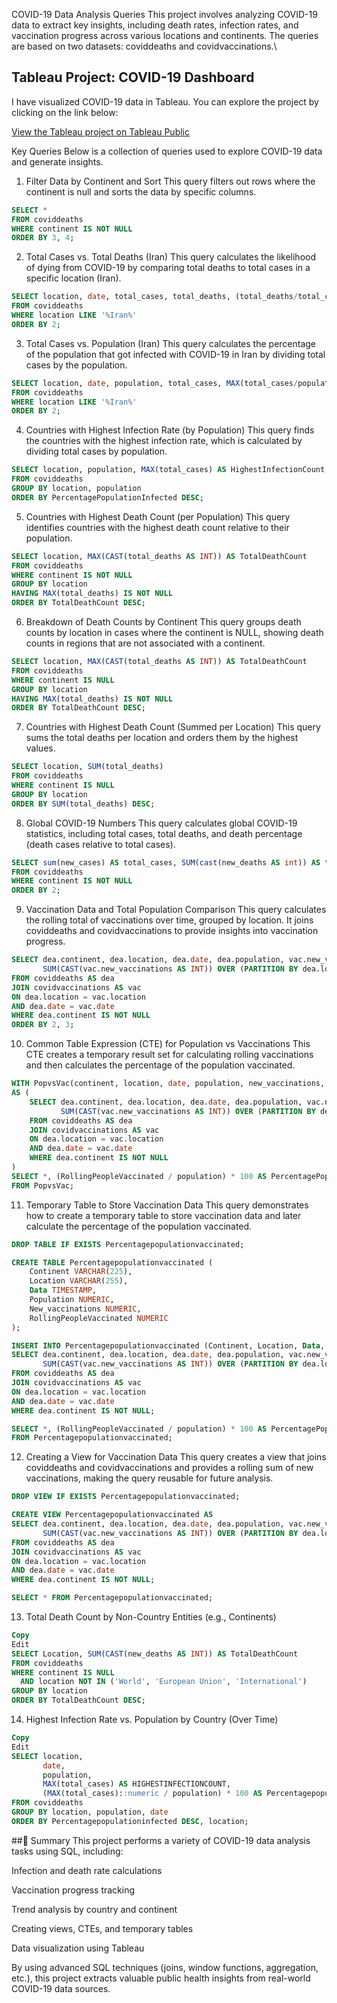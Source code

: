 COVID-19 Data Analysis Queries
This project involves analyzing COVID-19 data to extract key insights, including death rates, infection rates, and vaccination progress across various locations and continents. The queries are based on two datasets: coviddeaths and covidvaccinations.\

## Tableau Project: COVID-19 Dashboard

I have visualized COVID-19 data in Tableau. You can explore the project by clicking on the link below:

[View the Tableau project on Tableau Public](https://public.tableau.com/app/profile/kasra.hosseini/viz/CovidDashboard_17434919896530/Coviddashboard?publish=yes)


Key Queries
Below is a collection of queries used to explore COVID-19 data and generate insights.

1. Filter Data by Continent and Sort
This query filters out rows where the continent is null and sorts the data by specific columns.

```sql
SELECT *
FROM coviddeaths
WHERE continent IS NOT NULL
ORDER BY 3, 4;
```
2. Total Cases vs. Total Deaths (Iran)
This query calculates the likelihood of dying from COVID-19 by comparing total deaths to total cases in a specific location (Iran).

```sql
SELECT location, date, total_cases, total_deaths, (total_deaths/total_cases)*100 AS DeathPercentage
FROM coviddeaths
WHERE location LIKE '%Iran%'
ORDER BY 2;
```
3. Total Cases vs. Population (Iran)
This query calculates the percentage of the population that got infected with COVID-19 in Iran by dividing total cases by the population.

```sql
SELECT location, date, population, total_cases, MAX(total_cases/population)*100 AS PercentOfPopulationInfected
FROM coviddeaths
WHERE location LIKE '%Iran%'
ORDER BY 2;
```
4. Countries with Highest Infection Rate (by Population)
This query finds the countries with the highest infection rate, which is calculated by dividing total cases by population.

```sql
SELECT location, population, MAX(total_cases) AS HighestInfectionCount, (MAX(total_cases)::numeric / population) * 100 AS PercentagePopulationInfected
FROM coviddeaths
GROUP BY location, population
ORDER BY PercentagePopulationInfected DESC;
```
5. Countries with Highest Death Count (per Population)
This query identifies countries with the highest death count relative to their population.

```sql
SELECT location, MAX(CAST(total_deaths AS INT)) AS TotalDeathCount
FROM coviddeaths
WHERE continent IS NOT NULL
GROUP BY location
HAVING MAX(total_deaths) IS NOT NULL
ORDER BY TotalDeathCount DESC;
```
6. Breakdown of Death Counts by Continent
This query groups death counts by location in cases where the continent is NULL, showing death counts in regions that are not associated with a continent.

```sql
SELECT location, MAX(CAST(total_deaths AS INT)) AS TotalDeathCount
FROM coviddeaths
WHERE continent IS NULL
GROUP BY location
HAVING MAX(total_deaths) IS NOT NULL
ORDER BY TotalDeathCount DESC;
```
7. Countries with Highest Death Count (Summed per Location)
This query sums the total deaths per location and orders them by the highest values.

```sql
SELECT location, SUM(total_deaths)
FROM coviddeaths
WHERE continent IS NULL
GROUP BY location
ORDER BY SUM(total_deaths) DESC;
```
8. Global COVID-19 Numbers
This query calculates global COVID-19 statistics, including total cases, total deaths, and death percentage (death cases relative to total cases).

```sql
SELECT sum(new_cases) AS total_cases, SUM(cast(new_deaths AS int)) AS total_deaths, SUM(new_deaths) / sum(new_cases) * 100 AS DeathPercentage
FROM coviddeaths
WHERE continent IS NOT NULL
ORDER BY 2;
```
9. Vaccination Data and Total Population Comparison
This query calculates the rolling total of vaccinations over time, grouped by location. It joins coviddeaths and covidvaccinations to provide insights into vaccination progress.

```sql
SELECT dea.continent, dea.location, dea.date, dea.population, vac.new_vaccinations,
       SUM(CAST(vac.new_vaccinations AS INT)) OVER (PARTITION BY dea.location ORDER BY dea.location, dea.date) AS RollingPeopleVaccinated
FROM coviddeaths AS dea
JOIN covidvaccinations AS vac
ON dea.location = vac.location
AND dea.date = vac.date
WHERE dea.continent IS NOT NULL
ORDER BY 2, 3;
```
10. Common Table Expression (CTE) for Population vs Vaccinations
This CTE creates a temporary result set for calculating rolling vaccinations and then calculates the percentage of the population vaccinated.

```sql
WITH PopvsVac(continent, location, date, population, new_vaccinations, RollingPeopleVaccinated)
AS (
    SELECT dea.continent, dea.location, dea.date, dea.population, vac.new_vaccinations,
           SUM(CAST(vac.new_vaccinations AS INT)) OVER (PARTITION BY dea.location ORDER BY dea.location, dea.date) AS RollingPeopleVaccinated
    FROM coviddeaths AS dea
    JOIN covidvaccinations AS vac
    ON dea.location = vac.location
    AND dea.date = vac.date
    WHERE dea.continent IS NOT NULL
)
SELECT *, (RollingPeopleVaccinated / population) * 100 AS PercentagePopulationVaccinated
FROM PopvsVac;
```
11. Temporary Table to Store Vaccination Data
This query demonstrates how to create a temporary table to store vaccination data and later calculate the percentage of the population vaccinated.

```sql
DROP TABLE IF EXISTS Percentagepopulationvaccinated;

CREATE TABLE Percentagepopulationvaccinated (
    Continent VARCHAR(225),
    Location VARCHAR(255),
    Data TIMESTAMP,
    Population NUMERIC,
    New_vaccinations NUMERIC,
    RollingPeopleVaccinated NUMERIC
);
```
```sql
INSERT INTO Percentagepopulationvaccinated (Continent, Location, Data, Population, New_vaccinations, RollingPeopleVaccinated)
SELECT dea.continent, dea.location, dea.date, dea.population, vac.new_vaccinations,
       SUM(CAST(vac.new_vaccinations AS INT)) OVER (PARTITION BY dea.location ORDER BY dea.location, dea.date) AS RollingPeopleVaccinated
FROM coviddeaths AS dea
JOIN covidvaccinations AS vac
ON dea.location = vac.location
AND dea.date = vac.date
WHERE dea.continent IS NOT NULL;

SELECT *, (RollingPeopleVaccinated / population) * 100 AS PercentagePopulationVaccinated
FROM Percentagepopulationvaccinated;
```
12. Creating a View for Vaccination Data
This query creates a view that joins coviddeaths and covidvaccinations and provides a rolling sum of new vaccinations, making the query reusable for future analysis.

```sql
DROP VIEW IF EXISTS Percentagepopulationvaccinated;

CREATE VIEW Percentagepopulationvaccinated AS
SELECT dea.continent, dea.location, dea.date, dea.population, vac.new_vaccinations,
       SUM(CAST(vac.new_vaccinations AS INT)) OVER (PARTITION BY dea.location ORDER BY dea.location, dea.date) AS RollingPeopleVaccinated
FROM coviddeaths AS dea
JOIN covidvaccinations AS vac
ON dea.location = vac.location
AND dea.date = vac.date
WHERE dea.continent IS NOT NULL;

SELECT * FROM Percentagepopulationvaccinated;
```

13. Total Death Count by Non-Country Entities (e.g., Continents)
``` sql
Copy
Edit
SELECT Location, SUM(CAST(new_deaths AS INT)) AS TotalDeathCount
FROM coviddeaths
WHERE continent IS NULL
  AND location NOT IN ('World', 'European Union', 'International')
GROUP BY location
ORDER BY TotalDeathCount DESC;
```
14. Highest Infection Rate vs. Population by Country (Over Time)
``` sql
Copy
Edit
SELECT location,
       date,
       population,
       MAX(total_cases) AS HIGHESTINFECTIONCOUNT,
       (MAX(total_cases)::numeric / population) * 100 AS Percentagepopulationinfected
FROM coviddeaths
GROUP BY location, population, date
ORDER BY Percentagepopulationinfected DESC, location;
```

##📌 Summary
This project performs a variety of COVID-19 data analysis tasks using SQL, including:

Infection and death rate calculations

Vaccination progress tracking

Trend analysis by country and continent

Creating views, CTEs, and temporary tables

Data visualization using Tableau

By using advanced SQL techniques (joins, window functions, aggregation, etc.), this project extracts valuable public health insights from real-world COVID-19 data sources.



